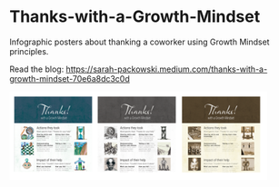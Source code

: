 # Thanks-with-a-Growth-Mindset
Infographic posters about thanking a coworker using Growth Mindset principles.

Read the blog: https://sarah-packowski.medium.com/thanks-with-a-growth-mindset-70e6a8dc3c0d

<img src="images/posters.png" width="90%" alt="Three posters" />

